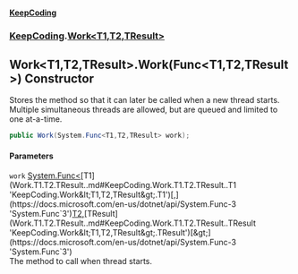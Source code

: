 #### [KeepCoding](index.md 'index')
### [KeepCoding](KeepCoding.md 'KeepCoding').[Work&lt;T1,T2,TResult&gt;](Work.T1.T2.TResult..md 'KeepCoding.Work&lt;T1,T2,TResult&gt;')
## Work&lt;T1,T2,TResult&gt;.Work(Func&lt;T1,T2,TResult&gt;) Constructor
Stores the method so that it can later be called when a new thread starts. Multiple simultaneous threads are allowed, but are queued and limited to one at-a-time.  
```csharp
public Work(System.Func<T1,T2,TResult> work);
```
#### Parameters
<a name='KeepCoding.Work.T1.T2.TResult..Work(System.Func.T1.T2.TResult.).work'></a>
`work` [System.Func&lt;](https://docs.microsoft.com/en-us/dotnet/api/System.Func-3 'System.Func`3')[T1](Work.T1.T2.TResult..md#KeepCoding.Work.T1.T2.TResult..T1 'KeepCoding.Work&lt;T1,T2,TResult&gt;.T1')[,](https://docs.microsoft.com/en-us/dotnet/api/System.Func-3 'System.Func`3')[T2](Work.T1.T2.TResult..md#KeepCoding.Work.T1.T2.TResult..T2 'KeepCoding.Work&lt;T1,T2,TResult&gt;.T2')[,](https://docs.microsoft.com/en-us/dotnet/api/System.Func-3 'System.Func`3')[TResult](Work.T1.T2.TResult..md#KeepCoding.Work.T1.T2.TResult..TResult 'KeepCoding.Work&lt;T1,T2,TResult&gt;.TResult')[&gt;](https://docs.microsoft.com/en-us/dotnet/api/System.Func-3 'System.Func`3')  
The method to call when thread starts.
  
